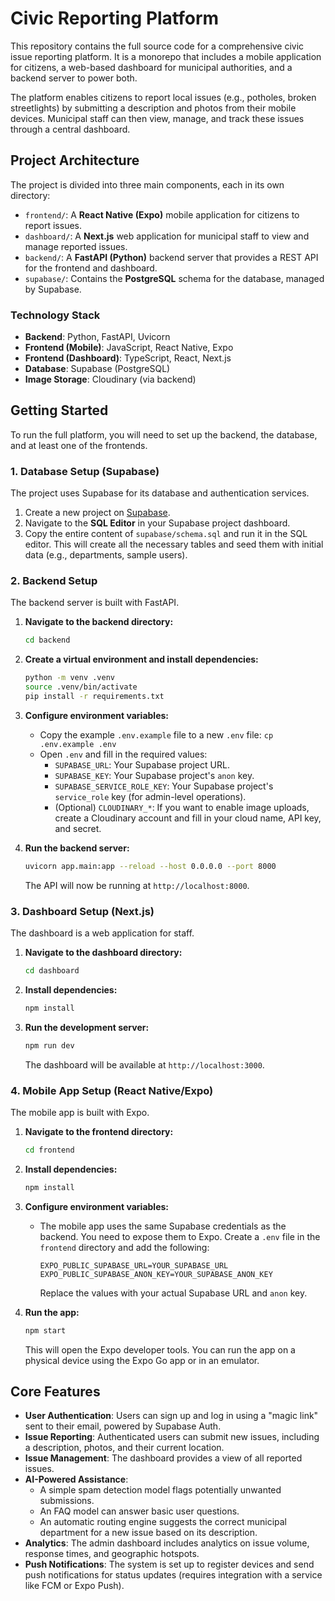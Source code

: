 # Civic Reporting Platform

This repository contains the full source code for a comprehensive civic issue reporting platform. It is a monorepo that includes a mobile application for citizens, a web-based dashboard for municipal authorities, and a backend server to power both.

The platform enables citizens to report local issues (e.g., potholes, broken streetlights) by submitting a description and photos from their mobile devices. Municipal staff can then view, manage, and track these issues through a central dashboard.

## Project Architecture

The project is divided into three main components, each in its own directory:

-   `frontend/`: A **React Native (Expo)** mobile application for citizens to report issues.
-   `dashboard/`: A **Next.js** web application for municipal staff to view and manage reported issues.
-   `backend/`: A **FastAPI (Python)** backend server that provides a REST API for the frontend and dashboard.
-   `supabase/`: Contains the **PostgreSQL** schema for the database, managed by Supabase.

### Technology Stack

-   **Backend**: Python, FastAPI, Uvicorn
-   **Frontend (Mobile)**: JavaScript, React Native, Expo
-   **Frontend (Dashboard)**: TypeScript, React, Next.js
-   **Database**: Supabase (PostgreSQL)
-   **Image Storage**: Cloudinary (via backend)

## Getting Started

To run the full platform, you will need to set up the backend, the database, and at least one of the frontends.

### 1. Database Setup (Supabase)

The project uses Supabase for its database and authentication services.

1.  Create a new project on [Supabase](https://supabase.com/).
2.  Navigate to the **SQL Editor** in your Supabase project dashboard.
3.  Copy the entire content of `supabase/schema.sql` and run it in the SQL editor. This will create all the necessary tables and seed them with initial data (e.g., departments, sample users).

### 2. Backend Setup

The backend server is built with FastAPI.

1.  **Navigate to the backend directory:**
    ```bash
    cd backend
    ```

2.  **Create a virtual environment and install dependencies:**
    ```bash
    python -m venv .venv
    source .venv/bin/activate
    pip install -r requirements.txt
    ```

3.  **Configure environment variables:**
    -   Copy the example `.env.example` file to a new `.env` file: `cp .env.example .env`
    -   Open `.env` and fill in the required values:
        -   `SUPABASE_URL`: Your Supabase project URL.
        -   `SUPABASE_KEY`: Your Supabase project's `anon` key.
        -   `SUPABASE_SERVICE_ROLE_KEY`: Your Supabase project's `service_role` key (for admin-level operations).
        -   (Optional) `CLOUDINARY_*`: If you want to enable image uploads, create a Cloudinary account and fill in your cloud name, API key, and secret.

4.  **Run the backend server:**
    ```bash
    uvicorn app.main:app --reload --host 0.0.0.0 --port 8000
    ```
    The API will now be running at `http://localhost:8000`.

### 3. Dashboard Setup (Next.js)

The dashboard is a web application for staff.

1.  **Navigate to the dashboard directory:**
    ```bash
    cd dashboard
    ```

2.  **Install dependencies:**
    ```bash
    npm install
    ```

3.  **Run the development server:**
    ```bash
    npm run dev
    ```
    The dashboard will be available at `http://localhost:3000`.

### 4. Mobile App Setup (React Native/Expo)

The mobile app is built with Expo.

1.  **Navigate to the frontend directory:**
    ```bash
    cd frontend
    ```

2.  **Install dependencies:**
    ```bash
    npm install
    ```

3.  **Configure environment variables:**
    -   The mobile app uses the same Supabase credentials as the backend. You need to expose them to Expo. Create a `.env` file in the `frontend` directory and add the following:
        ```
        EXPO_PUBLIC_SUPABASE_URL=YOUR_SUPABASE_URL
        EXPO_PUBLIC_SUPABASE_ANON_KEY=YOUR_SUPABASE_ANON_KEY
        ```
        Replace the values with your actual Supabase URL and `anon` key.

4.  **Run the app:**
    ```bash
    npm start
    ```
    This will open the Expo developer tools. You can run the app on a physical device using the Expo Go app or in an emulator.

## Core Features

-   **User Authentication**: Users can sign up and log in using a "magic link" sent to their email, powered by Supabase Auth.
-   **Issue Reporting**: Authenticated users can submit new issues, including a description, photos, and their current location.
-   **Issue Management**: The dashboard provides a view of all reported issues.
-   **AI-Powered Assistance**:
    -   A simple spam detection model flags potentially unwanted submissions.
    -   An FAQ model can answer basic user questions.
    -   An automatic routing engine suggests the correct municipal department for a new issue based on its description.
-   **Analytics**: The admin dashboard includes analytics on issue volume, response times, and geographic hotspots.
-   **Push Notifications**: The system is set up to register devices and send push notifications for status updates (requires integration with a service like FCM or Expo Push).
